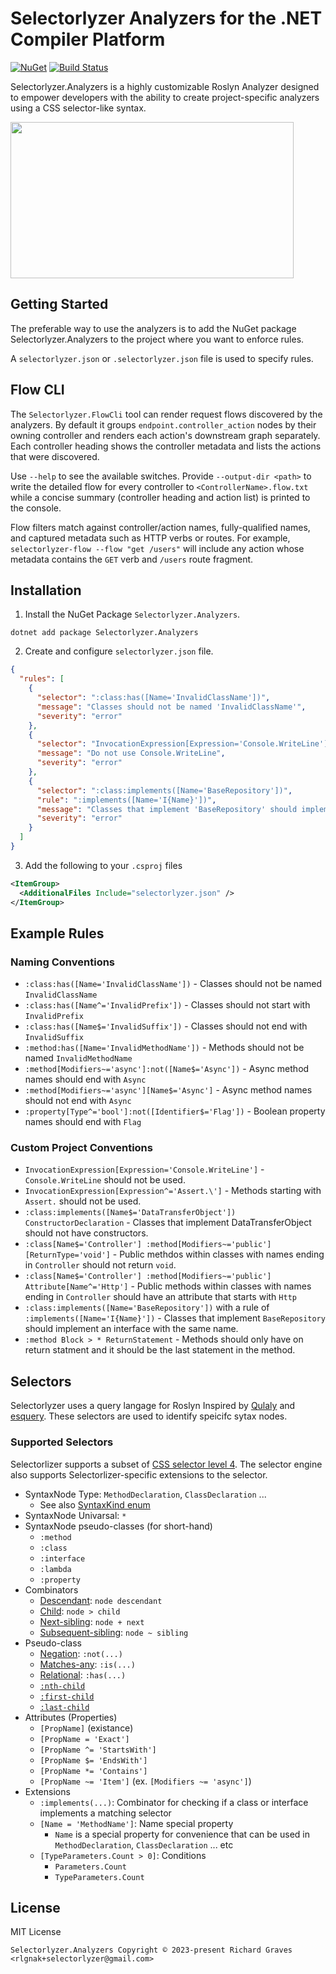 # Selectorlyzer Analyzers for the .NET Compiler Platform

[![NuGet](https://img.shields.io/nuget/v/Selectorlyzer.Analyzers.svg)](https://www.nuget.org/packages/Selectorlyzer.Analyzers)
[![Build Status](https://github.com/rlgnak/Selectorlyzer.Analyzers/actions/workflows/dotnet.yml/badge.svg)](https://github.com/rlgnak/Selectorlyzer.Analyzers/actions/workflows/dotnet.yml)

Selectorlyzer.Analyzers is a highly customizable Roslyn Analyzer designed to empower developers with the ability to create project-specific analyzers using a CSS selector-like syntax.

<img src="https://github.com/rlgnak/Selectorlyzer.Analyzers/assets/1643317/a56e8fef-1e42-47b4-acbf-7be884f91d6f" width="453" height="250">

## Getting Started

The preferable way to use the analyzers is to add the NuGet package Selectorlyzer.Analyzers to the project where you want to enforce rules.

A `selectorlyzer.json` or `.selectorlyzer.json` file is used to specify rules.

## Flow CLI

The `Selectorlyzer.FlowCli` tool can render request flows discovered by the analyzers. By default it groups `endpoint.controller_action` nodes by their owning controller and renders each action's downstream graph separately. Each controller heading shows the controller metadata and lists the actions that were discovered.

Use `--help` to see the available switches. Provide `--output-dir <path>` to write the detailed flow for every controller to `<ControllerName>.flow.txt` while a concise summary (controller heading and action list) is printed to the console.

Flow filters match against controller/action names, fully-qualified names, and captured metadata such as HTTP verbs or routes. For example, `selectorlyzer-flow --flow "get /users"` will include any action whose metadata contains the `GET` verb and `/users` route fragment.

## Installation

1. Install the NuGet Package `Selectorlyzer.Analyzers`.

```console
dotnet add package Selectorlyzer.Analyzers
```

2. Create and configure `selectorlyzer.json` file.

```json
{
  "rules": [
    {
      "selector": ":class:has([Name='InvalidClassName'])",
      "message": "Classes should not be named 'InvalidClassName'",
      "severity": "error"
    },
    {
      "selector": "InvocationExpression[Expression='Console.WriteLine']",
      "message": "Do not use Console.WriteLine",
      "severity": "error"
    },
    {
      "selector": ":class:implements([Name='BaseRepository'])",
      "rule": ":implements([Name='I{Name}'])",
      "message": "Classes that implement 'BaseRepository' should implement an interface with the same name.",
      "severity": "error"
    }
  ]
}
```

3. Add the following to your `.csproj` files
```xml
<ItemGroup>
  <AdditionalFiles Include="selectorlyzer.json" />
</ItemGroup>
```

## Example Rules

### Naming Conventions

* `:class:has([Name='InvalidClassName'])` - Classes should not be named `InvalidClassName`
* `:class:has([Name^='InvalidPrefix'])` - Classes should not start with `InvalidPrefix`
* `:class:has([Name$='InvalidSuffix'])` - Classes should not end with `InvalidSuffix`
* `:method:has([Name='InvalidMethodName'])` - Methods should not be named `InvalidMethodName`
* `:method[Modifiers~='async']:not([Name$='Async'])` - Async method names should end with `Async`
* `:method[Modifiers~='async'][Name$='Async']` - Async method names should not end with `Async`
* `:property[Type^='bool']:not([Identifier$='Flag'])` - Boolean property names should end with `Flag`

### Custom Project Conventions

* `InvocationExpression[Expression='Console.WriteLine']` - `Console.WriteLine` should not be used.
* `InvocationExpression[Expression^='Assert.\']` - Methods starting with `Assert.` should not be used.
* `:class:implements([Name$='DataTransferObject']) ConstructorDeclaration` - Classes that implement DataTransferObject should not have constructors.
* `:class[Name$='Controller'] :method[Modifiers~='public'][ReturnType='void']` - Public methdos within classes with names ending in `Controller` should not return `void`.
* `:class[Name$='Controller'] :method[Modifiers~='public'] Attribute[Name^='Http']` - Public methods within classes with names ending in `Controller` should have an attribute that starts with `Http`
* `:class:implements([Name='BaseRepository'])` with a rule of `:implements([Name='I{Name}'])` - Classes that implement `BaseRepository` should implement an interface with the same name.
* `:method Block > * ReturnStatement` - Methods should only have on return statment and it should be the last statement in the method.


## Selectors 

Selectorlyzer uses a query langage for Roslyn Inspired by [Qulaly](https://github.com/mayuki/Qulaly) and [esquery](https://github.com/estools/esquery). These selectors are used to identify speicifc sytax nodes.

### Supported Selectors

Selectorlizer supports a subset of [CSS selector level 4](https://www.w3.org/TR/selectors-4/). The selector engine also supports Selectorlizer-specific extensions to the selector.

- SyntaxNode Type: `MethodDeclaration`, `ClassDeclaration` ... 
    - See also [SyntaxKind enum](https://docs.microsoft.com/en-us/dotnet/api/microsoft.codeanalysis.csharp.syntaxkind?view=roslyn-dotnet)
- SyntaxNode Univarsal: `*`
- SyntaxNode pseudo-classes (for short-hand)
    - `:method`
    - `:class`
    - `:interface`
    - `:lambda`
    - `:property`
- Combinators
    - [Descendant](https://www.w3.org/TR/selectors-4/#descendant-combinators): `node descendant`
    - [Child](https://www.w3.org/TR/selectors-4/#child-combinators): `node > child`
    - [Next-sibling](https://www.w3.org/TR/selectors-4/#adjacent-sibling-combinators): `node + next`
    - [Subsequent-sibling](https://www.w3.org/TR/selectors-4/#general-sibling-combinators): `node ~ sibling`
- Pseudo-class
    - [Negation](https://www.w3.org/TR/selectors-4/#negation): `:not(...)`
    - [Matches-any](https://www.w3.org/TR/selectors-4/#matches): `:is(...)`
    - [Relational](https://www.w3.org/TR/selectors-4/#relational): `:has(...)`
    - [`:nth-child`](https://www.w3.org/TR/selectors-4/#the-nth-child-pseudo)
    - [`:first-child`](https://www.w3.org/TR/selectors-4/#the-first-child-pseudo)
    - [`:last-child`](https://www.w3.org/TR/selectors-4/#the-last-child-pseudo)
- Attributes (Properties)
    - `[PropName]` (existance)
    - `[PropName = 'Exact']`
    - `[PropName ^= 'StartsWith']`
    - `[PropName $= 'EndsWith']`
    - `[PropName *= 'Contains']`
    - `[PropName ~= 'Item']` (ex. `[Modifiers ~= 'async']`)
- Extensions
    - `:implements(...)`: Combinator for checking if a class or interface implements a matching selector
    - `[Name = 'MethodName']`: Name special property
        - `Name` is a special property for convenience that can be used in `MethodDeclaration`, `ClassDeclaration` ... etc
    - `[TypeParameters.Count > 0]`: Conditions
        - `Parameters.Count`
        - `TypeParameters.Count`

## License
MIT License
```
Selectorlyzer.Analyzers Copyright © 2023-present Richard Graves <rlgnak+selectorlyzer@gmail.com>
```
